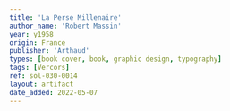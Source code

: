 ```yaml
---
title: 'La Perse Millenaire'
author_name: 'Robert Massin'
year: y1958
origin: France
publisher: 'Arthaud'
types: [book cover, book, graphic design, typography]
tags: [Vercors]
ref: sol-030-0014
layout: artifact
date_added: 2022-05-07
---
```

